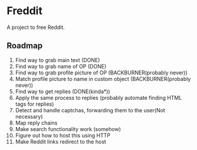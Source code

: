 # Freddit

A project to free Reddit.

## Roadmap

1. Find way to grab main text (DONE)
2. Find way to grab name of OP (DONE)
3. Find way to grab profile picture of OP (BACKBURNER(probably never))
4. Match profile picture to name in custom object (BACKBURNER(probably never))
5. Find way to get replies (DONE(kinda*))
6. Apply the same process to replies (probably automate finding HTML tags for replies)
7. Detect and handle captchas, forwarding them to the user(Not necessary)
8. Map reply chains
9. Make search functionality work (somehow)
10. Figure out how to host this using HTTP
11. Make Reddit links redirect to the host
